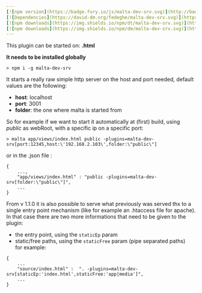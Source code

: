 ```yaml
---
[![npm version](https://badge.fury.io/js/malta-dev-srv.svg)](http://badge.fury.io/js/malta-dev-srv)
[![Dependencies](https://david-dm.org/fedeghe/malta-dev-srv.svg)](https://david-dm.org/fedeghe/malta-dev-srv)
[![npm downloads](https://img.shields.io/npm/dt/malta-dev-srv.svg)](https://npmjs.org/package/malta-dev-srv)
[![npm downloads](https://img.shields.io/npm/dm/malta-dev-srv.svg)](https://npmjs.org/package/malta-dev-srv)  
---  
```


This plugin can be started on: **.html**

**It needs to be installed globally**

`> npm i -g malta-dev-srv`  

It starts a really raw simple http server on the host and port needed, default values are the following:
- **host**: localhost
- **port**: 3001
- **folder**: the one where malta is started from



So for example if we want to start it automatically at (first) build, using _public_ as webRoot, with a specific ip on a specific port:  
```
> malta app/views/index.html public -plugins=malta-dev-srv[port:12345,host:\'192.168.2.103\',folder:\"public\"]
```
or in the .json file :
```
{
    ...,
    "app/views/index.html" : "public -plugins=malta-dev-srv[folder:\"public\"]",
    ...
}
```

From v 1.1.0 it is also possible to serve what previously was served thx to a single entry point mechanism (like for example an .htaccess file for apache).  
In that case there are two more informations that need to be given to the plugin: 
- the entry point, using the `staticEp` param
- static/free paths, using the `staticFree` param (pipe separated paths)  
for example:
```
{
    ...
    "source/index.html" :  ". -plugins=malta-dev-srv[staticEp:'index.html',staticFree:'app|media']",
    ...
}
```
